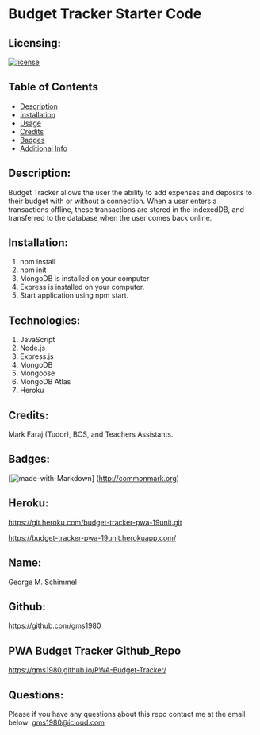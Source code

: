 # Budget Tracker Starter Code

  ## Licensing:
  
  [![license](http://opensource.org/licenses/MIT)](https://shields.io)
  
  ## Table of Contents 
  - [Description](#description)
  - [Installation](#installation)
  - [Usage](#usage)
  - [Credits](#credits)
  - [Badges](#badges)
  - [Additional Info](#additional-info)

  ## Description:
  Budget Tracker allows the user the ability to add expenses and deposits to their budget with or without a connection. When a user enters a transactions offline, these transactions are stored in the indexedDB, and transferred to the database when the user comes back online. 
  
  ## Installation:
  1. npm install
  2. npm init
  3. MongoDB is installed on your computer
  4. Express is installed on your computer.
  5. Start application using npm start.
  
  ## Technologies:
  1. JavaScript
  2. Node.js
  3. Express.js
  4. MongoDB
  5. Mongoose
  6. MongoDB Atlas
  7. Heroku
  
 
  
  ## Credits:
  Mark Faraj (Tudor), BCS, and Teachers Assistants.
  
  
  ## Badges:  
  [![made-with-Markdown](https://img.shields.io/badge/falseMade%20with-Markdown-1f425f.svg)] (http://commonmark.org)
  
  ## Heroku:
  
  https://git.heroku.com/budget-tracker-pwa-19unit.git

  https://budget-tracker-pwa-19unit.herokuapp.com/
  
  ## Name:
  George M. Schimmel
  
  ## Github: 
  https://github.com/gms1980

  ## PWA Budget Tracker Github_Repo
  https://gms1980.github.io/PWA-Budget-Tracker/
  
  ## Questions: 
  Please if you have any questions about this repo contact me at the email below:
  gms1980@icloud.com
